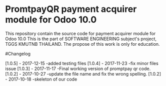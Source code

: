 # PromtpayQR payment acquirer module for Odoo 10.0
This repository contain the source code for payment acquirer module for Odoo 10.0
This is the part of SOFTWARE ENGINEERING subject's project, TGGS KMUTNB THAILAND.
The propose of this work is only for education.

#Changelog

[1.0.5] - 2017-12-15
-added testing files
[1.0.4] - 2017-11-23
-fix minor files issue
[1.0.3] - 2017-11-17
-Final working version of promptpay qr code.
[1.0.2] - 2017-10-27
-update the file name and fix the wrong spelling.
[1.0.2] - 2017-10-18
-skeleton of our code





